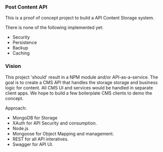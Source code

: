 ### Post Content API

This is a proof of concept project to build a API Content Storage system. 

There is none of the following implemented yet:
* Security
* Persistence
* Backup
* Caching

### Vision
This project 'should' result in a NPM module and/or API-as-a-service. The goal is to create a CMS API that handles the
storage storage and business logic for content. All CMS UI and services would be handled in separate client apps. We hope
to build a few boilerplate CMS clients to demo the concept. 

Approach:
* MongoDB for Storage
* XAuth for API Security and consumption.
* Node.js
* Mongoose for Object Mapping and management.
* REST for all API interatives.
* Swagger for API UI.